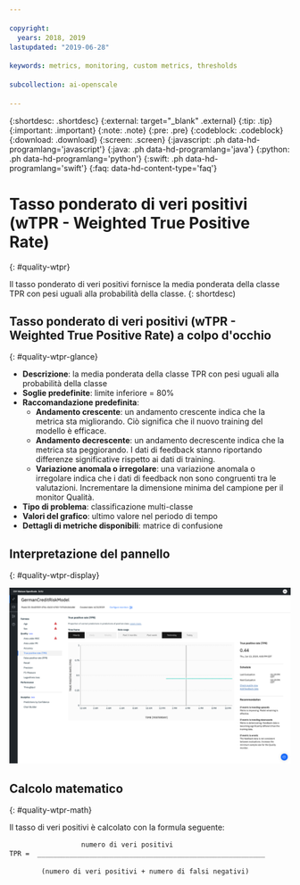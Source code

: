 ```yaml
---

copyright:
  years: 2018, 2019
lastupdated: "2019-06-28"

keywords: metrics, monitoring, custom metrics, thresholds

subcollection: ai-openscale

---
```


{:shortdesc: .shortdesc}
{:external: target="_blank" .external}
{:tip: .tip}
{:important: .important}
{:note: .note}
{:pre: .pre}
{:codeblock: .codeblock}
{:download: .download}
{:screen: .screen}
{:javascript: .ph data-hd-programlang='javascript'}
{:java: .ph data-hd-programlang='java'}
{:python: .ph data-hd-programlang='python'}
{:swift: .ph data-hd-programlang='swift'}
{:faq: data-hd-content-type='faq'}

# Tasso ponderato di veri positivi (wTPR - Weighted True Positive Rate)
{: #quality-wtpr}

Il tasso ponderato di veri positivi fornisce la media ponderata della classe TPR con pesi uguali alla probabilità della classe.
{: shortdesc)

## Tasso ponderato di veri positivi (wTPR - Weighted True Positive Rate) a colpo d'occhio
{: #quality-wtpr-glance}

- **Descrizione**: la media ponderata della classe TPR con pesi uguali alla probabilità della classe
- **Soglie predefinite**: limite inferiore = 80%
- **Raccomandazione predefinita**:
   - **Andamento crescente**: un andamento crescente indica che la metrica sta migliorando. Ciò significa che il nuovo training del modello è efficace.
   - **Andamento decrescente**: un andamento decrescente indica che la metrica sta peggiorando. I dati di feedback stanno riportando differenze significative rispetto ai dati di training.
   - **Variazione anomala o irregolare**: una variazione anomala o irregolare indica che i dati di feedback non sono congruenti tra le valutazioni. Incrementare la dimensione minima del campione per il monitor Qualità.
- **Tipo di problema**: classificazione multi-classe
- **Valori del grafico**: ultimo valore nel periodo di tempo
- **Dettagli di metriche disponibili**: matrice di confusione

## Interpretazione del pannello
{: #quality-wtpr-display}

![viene visualizzato il tasso ponderato di veri positivi](images/quality-tpr.png)

## Calcolo matematico
{: #quality-wtpr-math}

Il tasso di veri positivi è calcolato con la formula seguente:

```
                  numero di veri positivi
TPR =  _________________________________________________________

        (numero di veri positivi + numero di falsi negativi)
```
